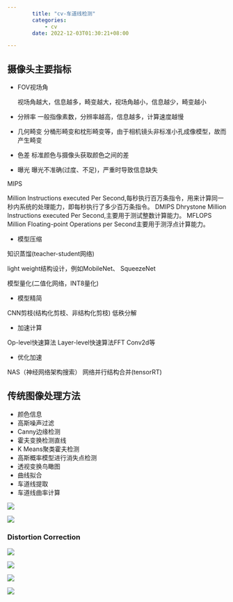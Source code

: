 ```yaml
---
        title: "cv-车道线检测"
        categories:
            - cv
        date: 2022-12-03T01:30:21+08:00

---
```



## 摄像头主要指标

- FOV视场角

  视场角越大，信息越多，畸变越大，视场角越小，信息越少，畸变越小

- 分辨率
  一般指像素数，分辨率越高，信息越多，计算速度越慢
- 几何畸变
  分桶形畸变和枕形畸变等，由于相机镜头非标准小孔成像模型，故而产生畸变
- 色差
  标准颜色与摄像头获取颜色之间的差
- 曝光
  曝光不准确(过度、不足)，严重时导致信息缺失

MIPS

Million Instructions executed Per Second,每秒执行百万条指令，用来计算同一秒内系统的处理能力，即每秒执行了多少百万条指令。
DMIPS
Dhrystone Million Instructions executed Per Second,主要用于测试整数计算能力。
MFLOPS
Million Floating-point Operations per Second主要用于测浮点计算能力。



- 模型压缩

知识蒸馏(teacher-student网络)

light weight结构设计，例如MobileNet、 SqueezeNet

模型量化(二值化网络，INT8量化)

- 模型精简

CNN剪枝(结构化剪枝、非结构化剪枝)
低秩分解

- 加速计算

Op-level快速算法
Layer-level快速算法FFT Conv2d等

- 优化加速

NAS（神经网络架构搜索）
网络并行结构合并(tensorRT)



## 传统图像处理方法

- 颜色信息
- 高斯噪声过滤
- Canny边缘检测
- 霍夫变换检测直线
- K Means聚类霍夫检测
- 高斯概率模型进行消失点检测
- 透视变换鸟瞰图
- 曲线拟合
- 车道线提取
- 车道线曲率计算

![](https://gitee.com/tomding1995/picture/raw/master/2022-12-02/2022-12-02_23-40-42-261.png)



![](https://gitee.com/tomding1995/picture/raw/master/2022-12-02/2022-12-02_23-42-33-519.png)

### Distortion Correction

![](https://gitee.com/tomding1995/picture/raw/master/2022-12-02/2022-12-02_23-44-37-275.png)



![](https://gitee.com/tomding1995/picture/raw/master/2022-12-02/2022-12-02_23-45-00-136.png)

![](https://gitee.com/tomding1995/picture/raw/master/2022-12-02/2022-12-02_23-45-39-183.png)

![](https://gitee.com/tomding1995/picture/raw/master/2022-12-02/2022-12-02_23-46-06-842.png)

